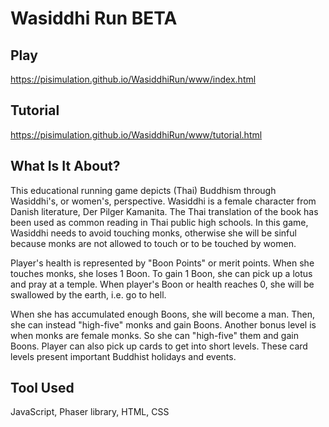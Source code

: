 # Wasiddhi Run BETA

## Play

https://pisimulation.github.io/WasiddhiRun/www/index.html

## Tutorial

https://pisimulation.github.io/WasiddhiRun/www/tutorial.html

## What Is It About?

This educational running game depicts (Thai) Buddhism through Wasiddhi's, or women's, perspective. Wasiddhi is a female character from Danish literature, Der Pilger Kamanita. The Thai translation of the book has been used as common reading in Thai public high schools. In this game, Wasiddhi needs to avoid touching monks, otherwise she will be sinful because monks are not allowed to touch or to be touched by women.

Player's health is represented by "Boon Points" or merit points. When she touches monks, she loses 1 Boon. To gain 1 Boon, she can pick up a lotus and pray at a temple. When player's Boon or health reaches 0, she will be swallowed by the earth, i.e. go to hell. 

When she has accumulated enough Boons, she will become a man. Then, she can instead "high-five" monks and gain Boons. Another bonus level is when monks are female monks. So she can "high-five" them and gain Boons.
Player can also pick up cards to get into short levels. These card levels present important Buddhist holidays and events. 

##  Tool Used

JavaScript, Phaser library, HTML, CSS

